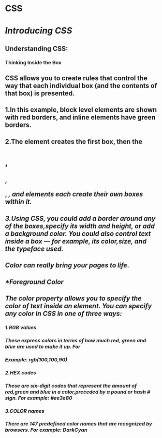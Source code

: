 # **CSS**

# _Introducing CSS_

## Understanding CSS:
   ### Thinking Inside the Box

## CSS allows you to create rules that control the way that each individual box (and the contents of that box) is presented.
 ## 1.In this example, block level elements are shown with red borders, and inline elements have green borders.
## 2.The <body> element creates the first box, then the <h1>, <h2>,<p>, <i>, and <a> elements each create their own boxes within it.
## 3.Using CSS, you could add a border around any of the boxes,specify its width and height, or add a background color. You could also control text inside a box — for example, its color,size, and the typeface used.



## Color can really bring your pages to life.

## *Foreground Color

##  The color property allows you to specify the color of text inside an element. You can specify any color in CSS in one of three ways:

### 1.RGB values

   ### These express colors in terms of how much red, green and blue are used to make it up. For
### Example: _rgb(100,100,90)_

### 2.HEX codes

  ### These are six-digit codes that represent the amount of red,green and blue in a color,preceded by a pound or hash # sign. For example: _#ee3e80_

### 3.COLOR names

   ### There are 147 predefined color names that are recognized by browsers. For example: _DarkCyan_

